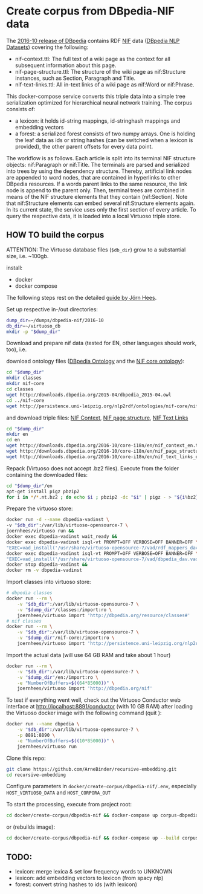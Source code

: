 # Create corpus from DBpedia-NIF data

The [2016-10 release of DBpedia](http://wiki.dbpedia.org/datasets/dbpedia-version-2016-10) contains RDF [NIF](https://site.nlp2rdf.org/) data ([DBpedia NLP Datasets](http://wiki.dbpedia.org/services-resources/datasets/nlp)) covering the following: 
 * nif-context.ttl: The full text of a wiki page as the context for all subsequent information about this page.
 * nif-page-structure​.ttl: The structure of the wiki page as nif:Structure instances, such as Section, Paragraph and Title.
 * nif-text-links.ttl: All in-text links of a wiki page as nif:Word or nif:Phrase.

This docker-compose service converts this triple data into a simple tree serialization optimized for hierarchical neural network training. The corpus consists of:
 * a lexicon: it holds id-string mappings, id-stringhash mappings and embedding vectors
 * a forest: a serialized forest consists of two numpy arrays. One is holding the leaf data as ids or string hashes (can be switched when a lexicon is provided), the other parent offsets for every data point.

The workflow is as follows. Each article is split into its terminal NIF structure objects: nif:Paragraph or nif:Title. The terminals are parsed and serialized into trees by using the dependency structure. Thereby, artificial link nodes are appended to word nodes, that are contained in hyperlinks to other DBpedia resources. If a words parent links to the same resource, the link node is append to the parent only. Then, terminal trees are combined in means of the NIF structure elements that they contain (nif:Section). Note that nif:Structure elements can embed several nif:Structure elements again.
In its current state, the service uses only the first section of every article. To query the respective data, it is loaded into a local Virtuoso triple store.


## HOW TO build the corpus

ATTENTION: The Virtuoso database files (`$db_dir`) grow to a substantial size, i.e. ~100gb.

install:
 * docker
 * docker compose

The following steps rest on the detailed [guide by Jörn Hees](https://joernhees.de/blog/2015/11/23/setting-up-a-linked-data-mirror-from-rdf-dumps-dbpedia-2015-04-freebase-wikidata-linkedgeodata-with-virtuoso-7-2-1-and-docker-optional/).

Set up respective in-/out directories:
```bash
dump_dir=~/dumps/dbpedia-nif/2016-10
db_dir=~/virtuoso_db
mkdir -p "$dump_dir"
```
  
Download and prepare nif data (tested for EN, other languages should work, too), i.e.

download ontology files ([DBpedia Ontology](http://downloads.dbpedia.org/2016-10/dbpedia_2016-10.owl) and the [NIF core ontology](http://persistence.uni-leipzig.org/nlp2rdf/ontologies/nif-core/nif-core.owl)):
```bash
cd "$dump_dir"
mkdir classes
mkdir nif-core
cd classes
wget http://downloads.dbpedia.org/2015-04/dbpedia_2015-04.owl
cd ../nif-core 
wget http://persistence.uni-leipzig.org/nlp2rdf/ontologies/nif-core/nif-core.owl
```
 
and download triple files: [NIF Context](http://downloads.dbpedia.org/2016-10/core-i18n/en/nif_context_en.ttl.bz2), [NIF page structure](http://downloads.dbpedia.org/2016-10/core-i18n/en/nif_page_structure_en.ttl.bz2), [NIF Text Links](http://downloads.dbpedia.org/2016-10/core-i18n/en/nif_text_links_en.ttl.bz2)
```bash
cd "$dump_dir"
mkdir en
cd en
wget http://downloads.dbpedia.org/2016-10/core-i18n/en/nif_context_en.ttl.bz2
wget http://downloads.dbpedia.org/2016-10/core-i18n/en/nif_page_structure_en.ttl.bz2
wget http://downloads.dbpedia.org/2016-10/core-i18n/en/nif_text_links_en.ttl.bz2
```

Repack (Virtuoso does not accept .bz2 files). Execute from the folder containing the downloaded files:
```bash
cd "$dump_dir"/en
apt-get install pigz pbzip2
for i in */*.nt.bz2 ; do echo $i ; pbzip2 -dc "$i" | pigz - > "${i%bz2}gz" && rm "$i"; done
```

Prepare the virtuoso store:

```bash
docker run -d --name dbpedia-vadinst \
-v "$db_dir":/var/lib/virtuoso-opensource-7 \
joernhees/virtuoso run &&
docker exec dbpedia-vadinst wait_ready &&
docker exec dbpedia-vadinst isql-vt PROMPT=OFF VERBOSE=OFF BANNER=OFF \
"EXEC=vad_install('/usr/share/virtuoso-opensource-7/vad/rdf_mappers_dav.vad');" &&
docker exec dbpedia-vadinst isql-vt PROMPT=OFF VERBOSE=OFF BANNER=OFF \
"EXEC=vad_install('/usr/share/virtuoso-opensource-7/vad/dbpedia_dav.vad');" &&
docker stop dbpedia-vadinst &&
docker rm -v dbpedia-vadinst
```

Import classes into virtuoso store:
```bash
# dbpedia classes
docker run --rm \
    -v "$db_dir":/var/lib/virtuoso-opensource-7 \
    -v "$dump_dir"/classes:/import:ro \
    joernhees/virtuoso import 'http://dbpedia.org/resource/classes#'
# nif classes
docker run --rm \
    -v "$db_dir":/var/lib/virtuoso-opensource-7 \
    -v "$dump_dir"/nif-core:/import:ro \
    joernhees/virtuoso import 'http://persistence.uni-leipzig.org/nlp2rdf/ontologies/nif-core#'
```

Import the actual data (will use 64 GB RAM and take about 1 hour)
```bash
docker run --rm \
    -v "$db_dir":/var/lib/virtuoso-opensource-7 \
    -v "$dump_dir"/en:/import:ro \
    -e "NumberOfBuffers=$((64*85000))" \
    joernhees/virtuoso import 'http://dbpedia.org/nif'
```

To test if everything went well, check out the Virtuoso Conductor web interface at [http://localhost:8891/conductor](http://localhost:8891/conductor (user: dba, pw: dba)) (with 10 GB RAM) after loading the Virtuoso docker image with the following command (quit ):
```bash
docker run --name dbpedia \
    -v "$db_dir":/var/lib/virtuoso-opensource-7 \
    -p 8891:8890 \
    -e "NumberOfBuffers=$((10*85000))" \
    joernhees/virtuoso run
``` 

Clone this repo:
```bash
git clone https://github.com/ArneBinder/recursive-embedding.git
cd recursive-embedding
```

Configure parameters in `docker/create-corpus/dbpedia-nif/.env`, especially `HOST_VIRTUOSO_DATA` and `HOST_CORPORA_OUT`

To start the processing, execute from project root:

```bash
cd docker/create-corpus/dbpedia-nif && docker-compose up corpus-dbpedia-nif
```

or (rebuilds image):

```bash
cd docker/create-corpus/dbpedia-nif && docker-compose up --build corpus-dbpedia-nif
```


## TODO:
 * lexicon: merge lexica & set low frequency words to UNKNOWN
 * lexicon: add embedding vectors to lexicon (from spacy nlp)
 * forest: convert string hashes to ids (with lexicon)